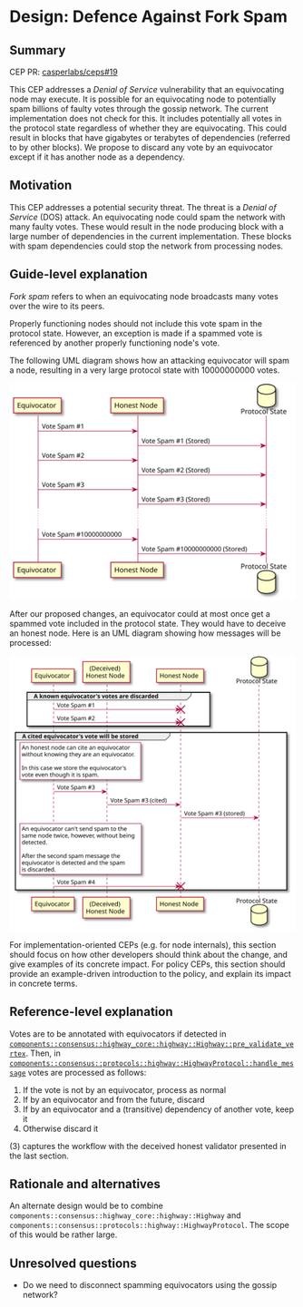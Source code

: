 # Design: Defence Against Fork Spam

## Summary

[summary]: #summary

CEP PR: [casperlabs/ceps#19](https://github.com/casperlabs/ceps/pull/19)

This CEP addresses a *Denial of Service* vulnerability that an equivocating node may execute.  It is possible for an equivocating node to potentially spam billions of faulty votes through the gossip network.  The current implementation does not check for this. It includes potentially all votes in the protocol state regardless of whether they are equivocating. This could result in blocks that have gigabytes or terabytes of dependencies (referred to by other blocks). We propose to discard any vote by an equivocator except if it has another node as a dependency.


[1]: https://github.com/xcthulhu/casper-node/blob/eae7c437819c1ee0f4f33e4373ff66fb5e98379a/node/src/components/consensus/highway_core/highway.rs#L195-L204
[2]: https://github.com/xcthulhu/casper-node/blob/eae7c437819c1ee0f4f33e4373ff66fb5e98379a/node/src/components/consensus/protocols/highway.rs#L379-L442

## Motivation

[motivation]: #motivation

This CEP addresses a potential security threat.  The threat is a *Denial of Service* (DOS) attack. An equivocating node could spam the network with many faulty votes.  These would result in the node producing block with a large number of dependencies in the current implementation.  These blocks with spam dependencies could stop the network from processing nodes. 

## Guide-level explanation

[guide-level-explanation]: #guide-level-explanation

*Fork spam* refers to when an equivocating node broadcasts many votes over the wire to its peers.

Properly functioning nodes should not include this vote spam in the protocol state.  However, an exception is made if a spammed vote is referenced by another properly functioning node's vote.

The following UML diagram shows how an attacking equivocator will spam a node, resulting in a very large protocol state with 10000000000 votes.

![Current Implementation Vulnerable To Fork Spam](images/0019/fork_spam.svg)

After our proposed changes, an equivocator could at most once get a spammed vote included in the protocol state.  They would have to deceive an honest node.  Here is an UML diagram showing how messages will be processed:

![Current Implementation Vulnerable To Fork Spam](images/0019/fork_spam_new.svg)

For implementation-oriented CEPs (e.g. for node internals), this section should focus on how other developers should think about the change, and give examples of its concrete impact. For policy CEPs, this section should provide an example-driven introduction to the policy, and explain its impact in concrete terms.

## Reference-level explanation

[reference-level-explanation]: #reference-level-explanation

Votes are to be annotated with equivocators if detected in [`components::consensus::highway_core::highway::Highway::pre_validate_vertex`][1]. Then, in [`components::consensus::protocols::highway::HighwayProtocol::handle_message`][2] votes are processed as follows:

  1. If the vote is not by an equivocator, process as normal
  2. If by an equivocator and from the future, discard
  3. If by an equivocator and a (transitive) dependency of another vote, keep it
  4. Otherwise discard it

(3) captures the workflow with the deceived honest validator presented in the last section.

## Rationale and alternatives

[rationale-and-alternatives]: #rationale-and-alternatives

An alternate design would be to combine `components::consensus::highway_core::highway::Highway` and `components::consensus::protocols::highway::HighwayProtocol`.  The scope of this would be rather large.

## Unresolved questions

[unresolved-questions]: #unresolved-questions

- Do we need to disconnect spamming equivocators using the gossip network?
